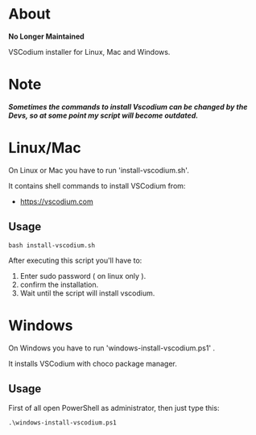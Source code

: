 # About
**No Longer Maintained**

VSCodium installer for Linux, Mac and Windows.

# Note
***Sometimes the commands to install Vscodium can be changed by the Devs, so at some point my script will become outdated.*** 

# Linux/Mac
On Linux or Mac you have to run 'install-vscodium.sh'.

It contains shell commands to install VSCodium from:
- https://vscodium.com

## Usage
```
bash install-vscodium.sh
```
After executing this script you'll have to:
1. Enter sudo password ( on linux only ).
2. confirm the installation.
3. Wait until the script will install vscodium.

# Windows
On Windows you have to run 'windows-install-vscodium.ps1' .

It installs VSCodium with choco package manager.

## Usage
First of all open PowerShell as administrator, then just type this:
```
.\windows-install-vscodium.ps1
```
